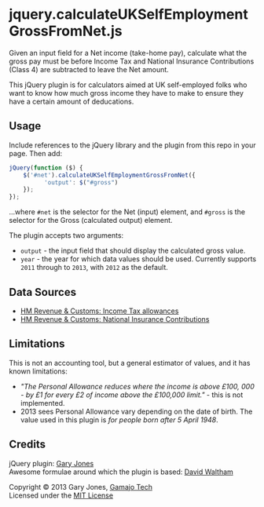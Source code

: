 # jquery.calculateUKSelfEmploymentGrossFromNet.js

Given an input field for a Net income (take-home pay), calculate what the gross pay must be before Income Tax and National Insurance Contributions (Class 4) are subtracted to leave the Net amount.

This jQuery plugin is for calculators aimed at UK self-employed folks who want to know how much gross income they have to make to ensure they have a certain amount of deducations.

## Usage

Include references to the jQuery library and the plugin from this repo in your page. Then add:

~~~javascript
jQuery(function ($) {
    $('#net').calculateUKSelfEmploymentGrossFromNet({
	      'output': $("#gross")
    });
});
~~~
...where `#net` is the selector for the Net (input) element, and `#gross` is the selector for the Gross (calculated output) element.

The plugin accepts two arguments:

 * `output` - the input field that should display the calculated gross value.
 * `year` - the year for which data values should be used. Currently supports `2011` through to `2013`, with `2012` as the default.

## Data Sources

* [HM Revenue & Customs: Income Tax allowances](http://www.hmrc.gov.uk/rates/it.htm)
* [HM Revenue & Customs: National Insurance Contributions](http://www.hmrc.gov.uk/rates/nic.htm)


## Limitations
This is not an accounting tool, but a general estimator of values, and it has known limitations:

 * _"The Personal Allowance reduces where the income is above £100, 000 - by £1 for every £2 of income above the £100,000 limit."_ - this is not implemented.
 * 2013 sees Personal Allowance vary depending on the date of birth. The value used in this plugin is _for people born after 5 April 1948_.

## Credits
jQuery plugin: [Gary Jones](http://twitter.com/GaryJ)  
Awesome formulae around which the plugin is based: [David Waltham](http://twitter.com/David_Waltham)

Copyright © 2013 Gary Jones, [Gamajo Tech](http://gamajo.com/)  
Licensed under the [MIT License](http://gamajo.mit-license.org/2013)


